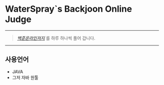 WaterSpray`s Backjoon Online Judge
=================================

***

>*[백준온라인저지](https://www.acmicpc.net/)* 를 하루 하나씩 풀어 갑니다.

***

사용언어
---
- JAVA
- 그저 자바 원툴

